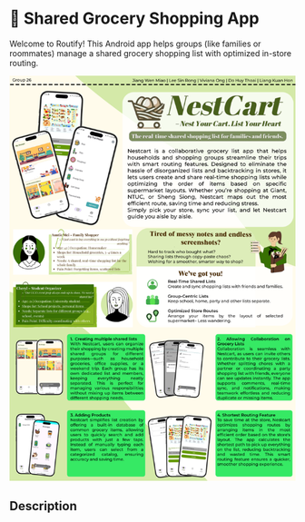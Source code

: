 # **🛒 Shared Grocery Shopping App**


Welcome to Routify! This Android app helps groups (like families or roommates) manage a shared grocery shopping list with optimized in-store routing.

![img.png](images/ISP%20Poster.png)

## Description

